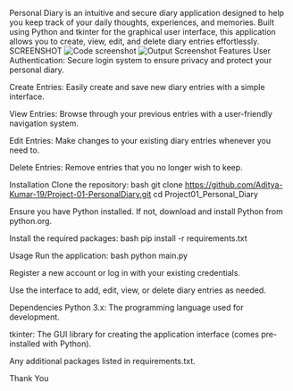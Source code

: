 Personal Diary is an intuitive and secure diary application designed to help you keep track of your daily thoughts, experiences, and memories. Built using Python and tkinter for the graphical user interface, this application allows you to create, view, edit, and delete diary entries effortlessly.
SCREENSHOT
![Code screenshot](https://github.com/user-attachments/assets/a009f1d0-321c-478c-b336-cac92764a9d2)
![Output Screenshot](https://github.com/user-attachments/assets/32c50e14-63f6-452c-9080-9578e044d6e7)
Features
User Authentication: Secure login system to ensure privacy and protect your personal diary.

Create Entries: Easily create and save new diary entries with a simple interface.

View Entries: Browse through your previous entries with a user-friendly navigation system.

Edit Entries: Make changes to your existing diary entries whenever you need to.

Delete Entries: Remove entries that you no longer wish to keep.

Installation
Clone the repository: bash git clone
https://github.com/Aditya-Kumar-19/Project-01-PersonalDiary.git
cd Project01_Personal_Diary

Ensure you have Python installed. If not, download and install Python from python.org.

Install the required packages:
bash pip install -r requirements.txt

Usage
Run the application: bash python main.py

Register a new account or log in with your existing credentials.

Use the interface to add, edit, view, or delete diary entries as needed.

Dependencies
Python 3.x: The programming language used for development.

tkinter: The GUI library for creating the application interface (comes pre-installed with Python).

Any additional packages listed in requirements.txt.

Thank You
